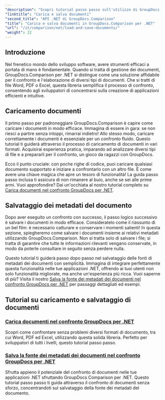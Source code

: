 ```yaml
---
"description": "Scopri tutorial passo passo sull'utilizzo di GroupDocs.Comparison per .NET per caricare e salvare documenti in modo efficiente. Perfetto per gli sviluppatori che desiderano semplificare il confronto dei documenti."
"linktitle": "Carica e salva documenti"
"second_title": "API .NET di GroupDocs.Comparison"
"title": "Carica e salva documenti in GroupDocs.Comparison per .NET"
"url": "/it/comparison/net/load-and-save-documents/"
"weight": 22
---
```


## Introduzione

Nel frenetico mondo dello sviluppo software, avere strumenti efficaci a portata di mano è fondamentale. Quando si tratta di gestione dei documenti, GroupDocs.Comparison per .NET si distingue come una soluzione affidabile per il confronto e l'elaborazione di diversi tipi di documenti. Che si tratti di file Word, PDF o Excel, questa libreria semplifica il processo di confronto, consentendo agli sviluppatori di concentrarsi sulla creazione di applicazioni efficienti e intuitive.

## Caricamento documenti

Il primo passo per padroneggiare GroupDocs.Comparison è capire come caricare i documenti in modo efficace. Immagina di essere in gara: se non riesci a partire senza intoppi, rimarrai indietro! Allo stesso modo, caricare correttamente i documenti è essenziale per un confronto fluido. Questo tutorial ti guiderà attraverso il processo di caricamento di documenti in vari formati. Acquisirai esperienza pratica, imparando ad analizzare diversi tipi di file e a prepararli per il confronto, un gioco da ragazzi con GroupDocs.

Ecco il punto cruciale: con poche righe di codice, puoi caricare qualsiasi documento supportato e iniziare a confrontarlo con un altro file. È come avere una chiave magica che apre un tesoro di funzionalità! La guida passo passo inclusa ti assicura di non rimanere al buio, anche se sei alle prime armi. Vuoi approfondire? Dai un'occhiata al nostro tutorial completo su [Carica documenti nel confronto GroupDocs per .NET](./load-documents/).

## Salvataggio dei metadati del documento

Dopo aver eseguito un confronto con successo, il passo logico successivo è salvare i documenti in modo efficace. Consideratelo come il riassunto di un bel film: è necessario catturare e conservare i momenti salienti! In questa sezione, spiegheremo come salvare i documenti insieme ai relativi metadati utilizzando GroupDocs.Comparison. Non si tratta solo di salvare i file; si tratta di garantire che tutte le informazioni rilevanti vengano conservate, in modo da poterle consultare in seguito senza perdere nulla.

Questo tutorial ti guiderà passo dopo passo nel salvataggio delle fonti di metadati dei documenti con semplicità. Immagina di integrare perfettamente questa funzionalità nelle tue applicazioni .NET, offrendo ai tuoi utenti non solo funzionalità migliorate, ma anche un'esperienza più ricca. Vuoi saperne di più? Visita il nostro [Salva la fonte dei metadati dei documenti nel confronto GroupDocs per .NET](./save-documents-metadata-source/) per passaggi dettagliati ed esempi.

## Tutorial su caricamento e salvataggio di documenti
### [Carica documenti nel confronto GroupDocs per .NET](./load-documents/)
Scopri come confrontare senza problemi diversi formati di documento, tra cui Word, PDF ed Excel, utilizzando questa solida libreria. Perfetto per sviluppatori di tutti i livelli, questo tutorial passo passo.
### [Salva la fonte dei metadati dei documenti nel confronto GroupDocs per .NET](./save-documents-metadata-source/)
Sfrutta appieno il potenziale del confronto di documenti nelle tue applicazioni .NET sfruttando GroupDocs Comparison per .NET. Questo tutorial passo passo ti guida attraverso il confronto di documenti senza sforzo, concentrandoti sul salvataggio della fonte dei metadati del documento.